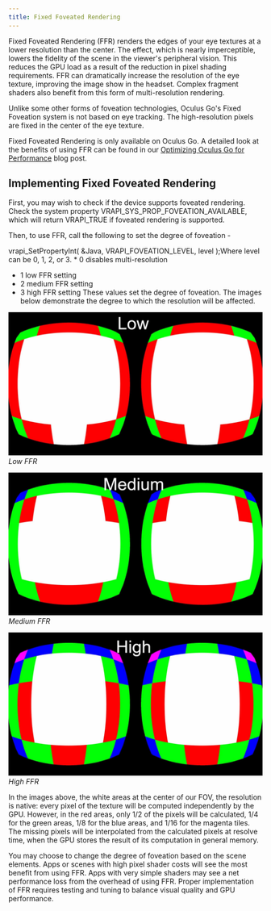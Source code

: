 ```yaml
---
title: Fixed Foveated Rendering
---
```

Fixed Foveated Rendering (FFR) renders the edges of your eye textures at a lower resolution than the center. The effect, which is nearly imperceptible, lowers the fidelity of the scene in the viewer's peripheral vision. This reduces the GPU load as a result of the reduction in pixel shading requirements. FFR can dramatically increase the resolution of the eye texture, improving the image show in the headset. Complex fragment shaders also benefit from this form of multi-resolution rendering.

Unlike some other forms of foveation technologies, Oculus Go's Fixed Foveation system is not based on eye tracking. The high-resolution pixels are fixed in the center of the eye texture.

Fixed Foveated Rendering is only available on Oculus Go. A detailed look at the benefits of using FFR can be found in our [Optimizing Oculus Go for Performance](/blog/optimizing-oculus-go-for-performance) blog post.

## Implementing Fixed Foveated Rendering

First, you may wish to check if the device supports foveated rendering. Check the system property VRAPI\_SYS\_PROP\_FOVEATION\_AVAILABLE, which will return VRAPI\_TRUE if foveated rendering is supported. 

Then, to use FFR, call the following to set the degree of foveation -

vrapi\_SetPropertyInt( &Java, VRAPI\_FOVEATION\_LEVEL, level );Where level can be 0, 1, 2, or 3. * 0 disables multi-resolution
* 1 low FFR setting
* 2 medium FFR setting
* 3 high FFR setting
These values set the degree of foveation. The images below demonstrate the degree to which the resolution will be affected.

![](/images/documentation-mobilesdk-latest-concepts-mobile-ffr-0.jpg)  
*Low FFR*

![](/images/documentation-mobilesdk-latest-concepts-mobile-ffr-1.jpg)  
*Medium FFR*

![](/images/documentation-mobilesdk-latest-concepts-mobile-ffr-2.jpg)  
*High FFR*

In the images above, the white areas at the center of our FOV, the resolution is native: every pixel of the texture will be computed independently by the GPU. However, in the red areas, only 1/2 of the pixels will be calculated, 1/4 for the green areas, 1/8 for the blue areas, and 1/16 for the magenta tiles. The missing pixels will be interpolated from the calculated pixels at resolve time, when the GPU stores the result of its computation in general memory.

You may choose to change the degree of foveation based on the scene elements. Apps or scenes with high pixel shader costs will see the most benefit from using FFR. Apps with very simple shaders may see a net performance loss from the overhead of using FFR. Proper implementation of FFR requires testing and tuning to balance visual quality and GPU performance. 

